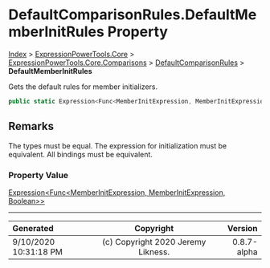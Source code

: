 ﻿# DefaultComparisonRules.DefaultMemberInitRules Property

[Index](../index.md) > [ExpressionPowerTools.Core](ExpressionPowerTools.Core.a.md) > [ExpressionPowerTools.Core.Comparisons](ExpressionPowerTools.Core.Comparisons.n.md) > [DefaultComparisonRules](ExpressionPowerTools.Core.Comparisons.DefaultComparisonRules.cs.md) > **DefaultMemberInitRules**

Gets the default rules for member initializers.

```csharp
public static Expression<Func<MemberInitExpression, MemberInitExpression, Boolean>> DefaultMemberInitRules { get; }
```

## Remarks

The types must be equal. The expression for initialization must
            be equivalent. All bindings must be equivalent.

### Property Value

 [Expression&lt;Func&lt;MemberInitExpression, MemberInitExpression, Boolean>>](https://docs.microsoft.com/dotnet/api/system.linq.expressions.expression-1) 


---

| Generated | Copyright | Version |
| :-- | :-: | --: |
| 9/10/2020 10:31:18 PM | (c) Copyright 2020 Jeremy Likness. | 0.8.7-alpha |

